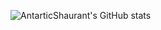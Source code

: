 ![AntarticShaurant's GitHub stats](https://github-readme-stats.vercel.app/api?username=AntarticShaurant&show_icons=true&theme=radical)
